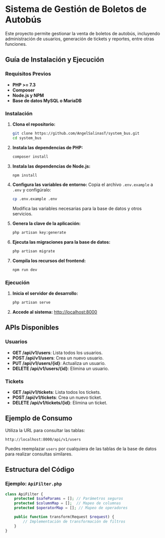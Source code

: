 
Sistema de Gestión de Boletos de Autobús
========================================

Este proyecto permite gestionar la venta de boletos de autobús, incluyendo administración de usuarios, generación de tickets y reportes, entre otras funciones.

Guía de Instalación y Ejecución
--------------------------------

### Requisitos Previos
- **PHP >= 7.3**
- **Composer**
- **Node.js y NPM**
- **Base de datos MySQL o MariaDB**

### Instalación

1. **Clona el repositorio:**
   ```bash
   git clone https://github.com/AngelSalinasT/system_bus.git
   cd system_bus
   ```

2. **Instala las dependencias de PHP:**
   ```bash
   composer install
   ```

3. **Instala las dependencias de Node.js:**
   ```bash
   npm install
   ```

4. **Configura las variables de entorno:**
   Copia el archivo `.env.example` a `.env` y configúralo:
   ```bash
   cp .env.example .env
   ```
   Modifica las variables necesarias para la base de datos y otros servicios.

5. **Genera la clave de la aplicación:**
   ```bash
   php artisan key:generate
   ```

6. **Ejecuta las migraciones para la base de datos:**
   ```bash
   php artisan migrate
   ```

7. **Compila los recursos del frontend:**
   ```bash
   npm run dev
   ```

### Ejecución

1. **Inicia el servidor de desarrollo:**
   ```bash
   php artisan serve
   ```

2. **Accede al sistema:**
   [http://localhost:8000](http://localhost:8000)

APIs Disponibles
----------------

### Usuarios
- **GET /api/v1/users**: Lista todos los usuarios.
- **POST /api/v1/users**: Crea un nuevo usuario.
- **PUT /api/v1/users/{id}**: Actualiza un usuario.
- **DELETE /api/v1/users/{id}**: Elimina un usuario.

### Tickets
- **GET /api/v1/tickets**: Lista todos los tickets.
- **POST /api/v1/tickets**: Crea un nuevo ticket.
- **DELETE /api/v1/tickets/{id}**: Elimina un ticket.

Ejemplo de Consumo
------------------

Utiliza la URL para consultar las tablas:
```
http://localhost:8000/api/v1/users
```
Puedes reemplazar `users` por cualquiera de las tablas de la base de datos para realizar consultas similares.

Estructura del Código
---------------------

### Ejemplo: `ApiFilter.php`

```php
class ApiFilter {
    protected $safeParams = []; // Parámetros seguros
    protected $columnMap = [];  // Mapeo de columnas
    protected $operatorMap = []; // Mapeo de operadores

    public function transform(Request $request) {
        // Implementación de transformación de filtros
    }
}
```
